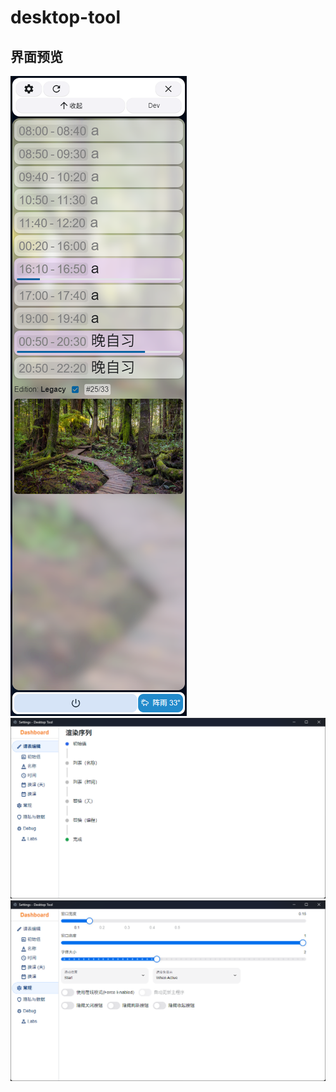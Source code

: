 # desktop-tool

## 界面预览

<img src="assets/image main.png" alt="Main" style="max-height:30vh" />
<img src="assets/image settings.png" alt="Settings" style="zoom:50%;" />
<img src="assets/image settings display.png" alt="Display Settings" style="zoom:50%;" />
